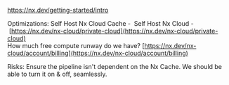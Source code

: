 https://nx.dev/getting-started/intro

Optimizations:
Self Host Nx Cloud Cache - 
Self Host Nx Cloud - [https://nx.dev/nx-cloud/private-cloud](https://nx.dev/nx-cloud/private-cloud)  
How much free compute runway do we have? [https://nx.dev/nx-cloud/account/billing](https://nx.dev/nx-cloud/account/billing)  

Risks:
Ensure the pipeline isn't dependent on the Nx Cache. We should be able to turn it on & off, seamlessly.